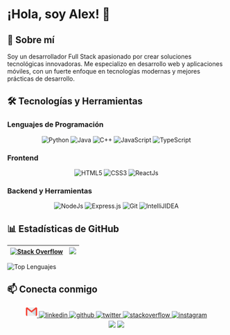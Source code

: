 # ¡Hola, soy Alex! 👋

## 🚀 Sobre mí
Soy un desarrollador Full Stack apasionado por crear soluciones tecnológicas innovadoras. Me especializo en desarrollo web y aplicaciones móviles, con un fuerte enfoque en tecnologías modernas y mejores prácticas de desarrollo.

## 🛠️ Tecnologías y Herramientas

### Lenguajes de Programación
<p align="center"> 
 <img alt="Python" src="https://img.shields.io/badge/python-%2314354C.svg?style=for-the-badge&logo=python&logoColor=white"/>
 <img alt="Java" src="https://img.shields.io/badge/java-%23ED8B00.svg?&style=for-the-badge&logo=java&logoColor=white" />
 <img alt="C++" src="https://img.shields.io/badge/c++-%23ED8B00.svg?&style=for-the-badge&logo=C++&logoColor=red" />
 <img alt="JavaScript" src="https://img.shields.io/badge/javascript-%23323330.svg?&style=for-the-badge&logo=javascript&logoColor=%23F7DF1E" />
 <img alt="TypeScript" src="https://img.shields.io/badge/-TypeScript-blue?&style=for-the-badge&logo=typescript&logoColor=white" />
</p>

### Frontend
<p align="center">
<img alt="HTML5" src="https://img.shields.io/badge/html5-%23E34F26.svg?&style=for-the-badge&logo=html5&logoColor=white" />
<img alt="CSS3" src="https://img.shields.io/badge/css3-%231572B6.svg?&style=for-the-badge&logo=css3&logoColor=white" />
<img alt="ReactJs" src="https://img.shields.io/badge/React-20232A?style=for-the-badge&logo=react&logoColor=61DAFB" />
</p>

### Backend y Herramientas
<p align="center">
<img alt="NodeJs" src="https://img.shields.io/badge/Node.js-339933?style=for-the-badge&logo=nodedotjs&logoColor=white" />
<img alt="Express.js" src="https://img.shields.io/badge/Express.js-000000?style=for-the-badge&logo=express&logoColor=white" />
<img alt="Git" src="https://img.shields.io/badge/Git-F05032?style=for-the-badge&logo=git&logoColor=white" />
<img alt="IntelliJIDEA" src="https://img.shields.io/badge/IntelliJIDEA-000000.svg?style=for-the-badge&logo=intellij-idea&logoColor=white" />
</p>

## 📊 Estadísticas de GitHub

|[![Stack Overflow](https://readme-components.vercel.app/api?component=stackoverflow&stackoverflowid=12572243)](https://stackoverflow.com/users/12572243/cubanitoalex) |<img src="https://github-readme-streak-stats.herokuapp.com/?&user=Nishant-Bhosale"/>|
|---|---|

![Top Lenguajes](https://github-readme-stats.vercel.app/api/top-langs/?username=cubanitoalex&layout=compact&langs_count=6)

## 📫 Conecta conmigo

<div align="center">
<a href="mailto:alexiparra@gmail.com">
<img alt="Gmail" width="26px" src="https://github.com/cubanitoalex/cubanitoalex/blob/main/asset/Gmail.svg" />
</a>
<a href="https://www.linkedin.com/in/cubanitoalex/" target="_blank">
<img src=https://img.shields.io/badge/linkedin-%231E77B5.svg?&style=for-the-badge&logo=linkedin&logoColor=white alt=linkedin style="margin-bottom: 5px;" />
</a>
<a href="https://github.com/cubanitoalex" target="_blank">
<img src=https://img.shields.io/badge/github-%2324292e.svg?&style=for-the-badge&logo=github&logoColor=white alt=github style="margin-bottom: 5px;" />
</a>
<a href="https://twitter.com/cubanito_alex" target="_blank">
<img src=https://img.shields.io/badge/twitter-%2300acee.svg?&style=for-the-badge&logo=twitter&logoColor=white alt=twitter style="margin-bottom: 5px;" />
</a>
<a href="https://stackoverflow.com/users/12572243/cubanitoalex" target="_blank">
<img src=https://img.shields.io/badge/stackoverflow-%23F28032.svg?&style=for-the-badge&logo=stackoverflow&logoColor=white alt=stackoverflow style="margin-bottom: 5px;" />
</a>
<a href="https://www.instagram.com/cubanito_ale/" target="_blank">
<img src=https://img.shields.io/badge/instagram-%23000000.svg?&style=for-the-badge&logo=instagram&logoColor=white alt=instagram style="margin-bottom: 5px;" />
</a>
</div>

<div align="center">
<img src="https://img.shields.io/github/followers/erielmejias99.svg?style=social&label=Follow"></img>
<img src="https://gpvc.arturio.dev/cubanitoalex"></img>
</div>
